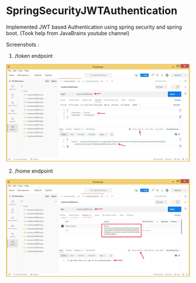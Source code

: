 # SpringSecurityJWTAuthentication
Implemented JWT based Authentication using spring security and spring boot. (Took help from JavaBrains youtube channel)

Screenshots :

1.  /token endpoint

![IMG-20210814-WA0000__01](https://github.com/SumitDutta1997/SpringSecurityJWTAuthentication/blob/master/IMG-20210814-WA0000__01.jpg)


2.  /home endpoint

![IMG-20210814-WA0001__01](https://github.com/SumitDutta1997/SpringSecurityJWTAuthentication/blob/master/IMG-20210814-WA0001__01.jpg)
